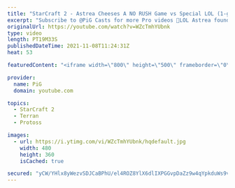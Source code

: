 ```yaml
---
title: "StarCraft 2 - Astrea Cheeses A NO RUSH Game vs Special LOL (1-game PvT)"
excerpt: "Subscribe to @PiG Casts for more Pro videos 🐷LOL Astrea found out how to cheese a no rush 8 min game vs Special 🐷 https://www.patreon.com/PiGSC2 -- 🐖 Watch live at https://www.twitch.tv/x5_pig 👉 PiG’s Discord: https://discord.gg/SkhbzCM  -- #Starcraft2 #PiGStarcraft #PiGCasts #terran #protoss #zerg"
originalUrl: https://youtube.com/watch?v=WZcTmhYUbnk
type: video
length: PT19M33S
publishedDateTime: 2021-11-08T11:24:31Z
heat: 53

featuredContent: "<iframe width=\"800\" height=\"500\" frameborder=\"0\" src=\"https://www.youtube.com/embed/WZcTmhYUbnk\" allow=\"accelerometer; autoplay; encrypted-media; gyroscope; picture-in-picture\" allowfullscreen></iframe>"

provider:
  name: PiG
  domain: youtube.com

topics:
  - StarCraft 2
  - Terran
  - Protoss

images:
  - url: https://i.ytimg.com/vi/WZcTmhYUbnk/hqdefault.jpg
    width: 480
    height: 360
    isCached: true

secured: "yCW/YHlx8yWezvSDJCaBPhU/el4ROZ8YlX6dlIXPGGvpDaZz9w4qYpkduWs9vuwbhE2xAaLYFc31APrcOB8WF6u5enYobsbjuNKj7nzcLGfCWI4QC6CAliHmfc7jhM2TmZf/trZ8336HLHbddC+q1S+rcpUbU45oeEZgMVbDbbfk7aqBPxsqZywGs0igQFVBOPI+wgjuMJ78L71jU+tyYXYuANWQnI94yYt4FmFphw3Rn9fMOwZ+RQ9Du2aMe2y4DszwMQ0KAlbiE94lFIwgUy6AG5IRjn8keowA31sBHFRnMhpkH5QLXQpjDTOqeuqW7EZhB2TFmvdLly9hsBgObR/vCmv6BPVbQMc8BawKwdmt+Ki/KOgrgYWr0j9K3liEkVnG7A3hiGbogVnS9TnClj46kVR3F/3d9J2QHEkB1q4=;IadS5o8nKLniNZsA2EJ+zQ=="
---
```



